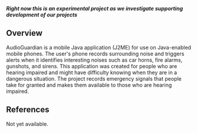 **_Right now this is an experimental project as we investigate supporting development of our projects_**

## Overview ##

AudioGuardian is a mobile Java application (J2ME) for use on Java-enabled mobile phones. The user's phone records surrounding noise and triggers alerts when it identifies interesting noises such as car horns, fire alarms, gunshots, and sirens. This application was created for people who are hearing impaired and might have difficulty knowing when they are in a dangerous situation. The project records emergency signals that people take for granted and makes them available to those who are hearing impaired.

## References ##

Not yet available.